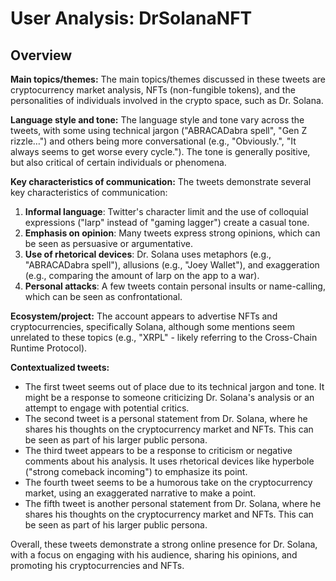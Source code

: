 # User Analysis: DrSolanaNFT

## Overview

**Main topics/themes:**
The main topics/themes discussed in these tweets are cryptocurrency market analysis, NFTs (non-fungible tokens), and the personalities of individuals involved in the crypto space, such as Dr. Solana.

**Language style and tone:**
The language style and tone vary across the tweets, with some using technical jargon ("ABRACADabra spell", "Gen Z rizzle…") and others being more conversational (e.g., "Obviously.", "It always seems to get worse every cycle."). The tone is generally positive, but also critical of certain individuals or phenomena.

**Key characteristics of communication:**
The tweets demonstrate several key characteristics of communication:

1. **Informal language**: Twitter's character limit and the use of colloquial expressions ("larp" instead of "gaming lagger") create a casual tone.
2. **Emphasis on opinion**: Many tweets express strong opinions, which can be seen as persuasive or argumentative.
3. **Use of rhetorical devices**: Dr. Solana uses metaphors (e.g., "ABRACADabra spell"), allusions (e.g., "Joey Wallet"), and exaggeration (e.g., comparing the amount of larp on the app to a war).
4. **Personal attacks**: A few tweets contain personal insults or name-calling, which can be seen as confrontational.

**Ecosystem/project:**
The account appears to advertise NFTs and cryptocurrencies, specifically Solana, although some mentions seem unrelated to these topics (e.g., "XRPL" - likely referring to the Cross-Chain Runtime Protocol).

**Contextualized tweets:**

* The first tweet seems out of place due to its technical jargon and tone. It might be a response to someone criticizing Dr. Solana's analysis or an attempt to engage with potential critics.
* The second tweet is a personal statement from Dr. Solana, where he shares his thoughts on the cryptocurrency market and NFTs. This can be seen as part of his larger public persona.
* The third tweet appears to be a response to criticism or negative comments about his analysis. It uses rhetorical devices like hyperbole ("strong comeback incoming") to emphasize its point.
* The fourth tweet seems to be a humorous take on the cryptocurrency market, using an exaggerated narrative to make a point.
* The fifth tweet is another personal statement from Dr. Solana, where he shares his thoughts on the cryptocurrency market and NFTs. This can be seen as part of his larger public persona.

Overall, these tweets demonstrate a strong online presence for Dr. Solana, with a focus on engaging with his audience, sharing his opinions, and promoting his cryptocurrencies and NFTs.